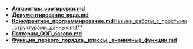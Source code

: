 - **[Алгоритмы_сортировки.md](./Алгоритмы_сортировки.md)** 
- **[Документирование_кода.md](./Документирование_кода.md)** 
- **[Конкурентное_программирование.md](./Конкурентное_программирование.md)**[Навыки_работы_с_простыми_структурами_данных.md](./Навыки_работы_с_простыми_структурами_данных.md)** 
- **[Паттерны_ООП_базово.md](./Паттерны_ООП_базово.md)**
- **[Функции_первого_порядка,_классы,_анонимные_функции.md](./Функции_первого_порядка,_классы,_анонимные_функции.md)**
